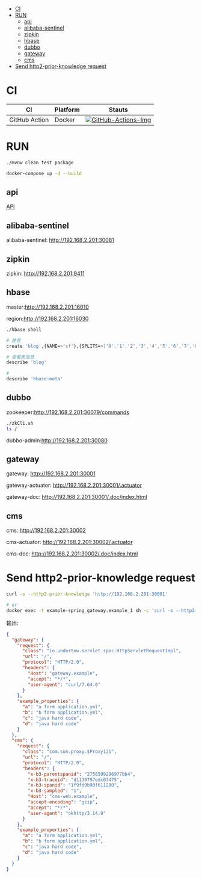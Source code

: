 <!-- TOC -->
- [CI](#ci)
- [RUN](#run)
  - [api](#api)
  - [alibaba-sentinel](#alibaba-sentinel)
  - [zipkin](#zipkin)
  - [hbase](#hbase)
  - [dubbo](#dubbo)
  - [gateway](#gateway)
  - [cms](#cms)
- [Send http2-prior-knowledge request](#send-http2-prior-knowledge-request)
<!-- TOC -->

# CI

| CI            | Platform | Stauts                                      |
| ------------- | -------- | ------------------------------------------- |
| GitHub Action | Docker   | [![GitHub-Actions-Img]][GitHub-Actions-Url] |

# RUN

```bash
./mvnw clean test package 

docker-compose up -d --build
```

## api
[API](api.http)

## alibaba-sentinel

alibaba-sentinel: <http://192.168.2.201:30081>

## zipkin

zipkin: <http://192.168.2.201:9411>

## hbase

master:<http://192.168.2.201:16010>

region:<http://192.168.2.201:16030>

```sh
./hbase shell

# 建表
create 'blog',{NAME=>'cf'},{SPLITS=>['0','1','2','3','4','5','6','7','8','9','a','b','c','d','e','f']}

# 查看表信息
describe 'blog'

# 
describe 'hbase:meta'
```

## dubbo

zookeeper:<http://192.168.2.201:30079/commands>

```sh
./zkCli.sh
ls /
```

dubbo-admin:<http://192.168.2.201:30080>


## gateway

gateway: <http://192.168.2.201:30001>

gateway-actuator: <http://192.168.2.201:30001/.actuator>

gateway-doc: <http://192.168.2.201:30001/.doc/index.html>

## cms

cms: <http://192.168.2.201:30002>

cms-actuator: <http://192.168.2.201:30002/.actuator>

cms-doc: <http://192.168.2.201:30002/.doc/index.html>

# Send http2-prior-knowledge request

```sh
curl -s --http2-prior-knowledge 'http://192.168.2.201:30001'

# or
docker exec -t example-spring_gateway.example_1 sh -c 'curl -s --http2-prior-knowledge http://gateway.example | jq'
```

输出:
```json
{
  "gateway": {
    "request": {
      "class": "io.undertow.servlet.spec.HttpServletRequestImpl",
      "url": "/",
      "protocol": "HTTP/2.0",
      "headers": {
        "Host": "gateway.example",
        "accept": "*/*",
        "user-agent": "curl/7.64.0"
      }
    },
    "example_properties": {
      "a": "a form application.yml",
      "b": "b form application.yml",
      "c": "java hard code",
      "d": "java hard code"
    }
  },
  "cms": {
    "request": {
      "class": "com.sun.proxy.$Proxy121",
      "url": "/",
      "protocol": "HTTP/2.0",
      "headers": {
        "x-b3-parentspanid": "2758599296977bb4",
        "x-b3-traceid": "d1130797edc07475",
        "x-b3-spanid": "1f9fd9b90f611280",
        "x-b3-sampled": "1",
        "Host": "cms-web.example",
        "accept-encoding": "gzip",
        "accept": "*/*",
        "user-agent": "okhttp/3.14.9"
      }
    },
    "example_properties": {
      "a": "a form application.yml",
      "b": "b form application.yml",
      "c": "java hard code",
      "d": "java hard code"
    }
  }
}
```

[GitHub-Actions-Img]:https://github.com/linianhui/spring.example/workflows/test/badge.svg
[GitHub-Actions-Url]:https://github.com/linianhui/spring.example/actions
